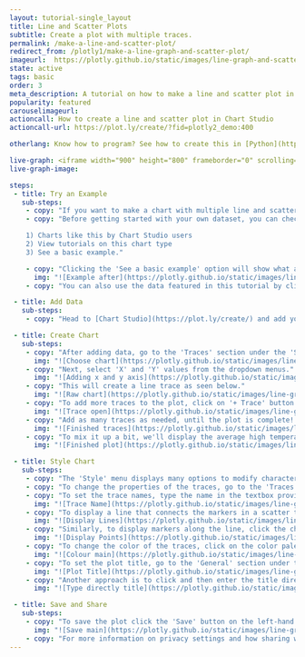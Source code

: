 ```yaml
---
layout: tutorial-single_layout
title: Line and Scatter Plots
subtitle: Create a plot with multiple traces.
permalink: /make-a-line-and-scatter-plot/
redirect_from: /plotly1/make-a-line-graph-and-scatter-plot/
imageurl:  https://plotly.github.io/static/images/line-graph-and-scatter-plot-with-excel/scatter-line-thumb.png
state: active
tags: basic
order: 3
meta_description: A tutorial on how to make a line and scatter plot in Chart Studio.
popularity: featured
carouselimageurl:
actioncall: How to create a line and scatter plot in Chart Studio
actioncall-url: https://plot.ly/create/?fid=plotly2_demo:400

otherlang: Know how to program? See how to create this in [Python](https://plot.ly/python/line-and-scatter/) or [R](https://plot.ly/r/line-and-scatter/).

live-graph: <iframe width="900" height="800" frameborder="0" scrolling="no" src="https://plot.ly/~plotly2_demo/400.embed"></iframe>
live-graph-image:

steps:
 - title: Try an Example
   sub-steps:
    - copy: "If you want to make a chart with multiple line and scatter traces, this tutorial is for you!"
    - copy: "Before getting started with your own dataset, you can check out an example. First, select the 'Type' menu. Hovering the mouse over the chart type icon will display three options:

    1) Charts like this by Chart Studio users
    2) View tutorials on this chart type
    3) See a basic example."

    - copy: "Clicking the 'See a basic example' option will show what a sample chart looks like after adding data and editing with the style. You'll also see what labels and style attributes were selected for this specific chart, as well as the end result."
      img: "![Example after](https://plotly.github.io/static/images/line-graph-and-scatter-plot-with-excel/scatter-try-example.gif)"
    - copy: "You can also use the data featured in this tutorial by clicking on 'Open This Data in Chart Studio' on the left-hand side. It'll open in Chart Studio."

 - title: Add Data
   sub-steps:
    - copy: "Head to [Chart Studio](https://plot.ly/create/) and add your data. You have the option of typing directly in the grid, uploading your file, or entering a URL of an online dataset. Chart Studio accepts .xls, .xlsx, or .csv files. For more information on how to enter your data, see [this](https://help.plot.ly/add-data-to-the-plotly-grid/) tutorial."

 - title: Create Chart
   sub-steps:
    - copy: "After adding data, go to the 'Traces' section under the 'Structure' menu on the left-hand side. Choose the 'Type' of trace, then choose 'Line' under 'Simple' chart type."
      img: "![Choose chart](https://plotly.github.io/static/images/line-graph-and-scatter-plot-with-excel/line-choose-chart.png)"
    - copy: "Next, select 'X' and 'Y' values from the dropdown menus."
      img: "![Adding x and y axis](https://plotly.github.io/static/images/line-graph-and-scatter-plot-with-excel/line-import-data.png)"
    - copy: "This will create a line trace as seen below."
      img: "![Raw chart](https://plotly.github.io/static/images/line-graph-and-scatter-plot-with-excel/linescatter-raw.png)"
    - copy: "To add more traces to the plot, click on '+ Trace' button at the top right corner of the panel in the 'Traces' section under the 'Structure' menu."
      img: "![Trace open](https://plotly.github.io/static/images/line-graph-and-scatter-plot-with-excel/linescatter-trace.gif)"
    - copy: "Add as many traces as needed, until the plot is complete! For this particular graph, we compare the average high and low temperatures in New York for the years 2000, 2007 and 2014. We'll need six traces, and this is what the plot looks like after adding them all."
      img: "![Finished traces](https://plotly.github.io/static/images/line-graph-and-scatter-plot-with-excel/linescatter-traces-finished.png)"
    - copy: "To mix it up a bit, we'll display the average high temperature traces as scatter plots, and the average low temperature traces as line plots. To do this, first go to the 'Traces' section under the 'Structure' and click 'Collapse All' on the top left corner of that panel. Now open the traces that need to be switched to 'Scatter' trace type -- in this case, the average high temperature traces (trace 0, trace 2 and trace 4). Choose 'Scatter' under 'Simple' chart type in the 'Type' option."
      img: "![Finished plot](https://plotly.github.io/static/images/line-graph-and-scatter-plot-with-excel/linescatter-scatter-sd.gif)"

 - title: Style Chart
   sub-steps:
    - copy: "The 'Style' menu displays many options to modify characteristics of the overall chart layout or the individual traces. To see more options about styling the chart, visit the [style and layout](https://help.plot.ly/tutorials/#layout) section of the Chart Studio documentation."
    - copy: "To change the properties of the traces, go to the 'Traces' section under the 'Style' menu."
    - copy: "To set the trace names, type the name in the textbox provided under 'Name' property for each trace. Note that updating the trace name will update the legends as well."
      img: "![Trace Name](https://plotly.github.io/static/images/line-graph-and-scatter-plot-with-excel/linescatter-trace-name.gif)"
    - copy: "To display a line that connects the markers in a scatter trace, click the checkbox corresponding to 'Lines' under the 'Display' option."
      img: "![Display Lines](https://plotly.github.io/static/images/line-graph-and-scatter-plot-with-excel/add-lines-to-scatter.png)"
    - copy: "Similarly, to display markers along the line, click the checkbox corresponding to 'Points' under the 'Display' option."
      img: "![Display Points](https://plotly.github.io/static/images/line-graph-and-scatter-plot-with-excel/add-points-to-line.png)"
    - copy: "To change the color of the traces, click on the color palette as seen below. "
      img: "![Colour main](https://plotly.github.io/static/images/line-graph-and-scatter-plot-with-excel/linescatter-colour-panel.png)"
    - copy: "To set the plot title, go to the 'General' section under the 'Style' menu and type in the plot title within the textbox provided under 'Title'."
      img: "![Plot Title](https://plotly.github.io/static/images/line-graph-and-scatter-plot-with-excel/linescattter-title.png)"
    - copy: "Another approach is to click and then enter the title directly on the plot interface. The same can be done for the axes title and the legends."
      img: "![Type directly title](https://plotly.github.io/static/images/line-graph-and-scatter-plot-with-excel/linescatter-title-direct.png)"

 - title: Save and Share
   sub-steps:
    - copy: "To save the plot click the 'Save' button on the left-hand side. A save modal will appear, as seen below, where you can specify the filenames and privacy settings for your plot and data grid."
      img: "![Save main](https://plotly.github.io/static/images/line-graph-and-scatter-plot-with-excel/linescattter-save-main.png)"
    - copy: "For more information on privacy settings and how sharing works, visit Chart Studio's [sharing tutorial](http://help.plot.ly/save-share-and-export-in-plotly/)."
---
```

